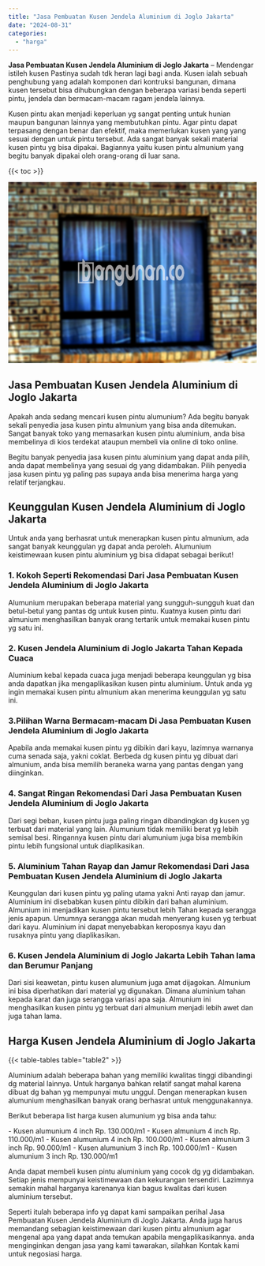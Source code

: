 ```yaml
---
title: "Jasa Pembuatan Kusen Jendela Aluminium di Joglo Jakarta"
date: "2024-08-31"
categories: 
  - "harga"
---
```


**Jasa Pembuatan Kusen Jendela Aluminium di Joglo Jakarta** – Mendengar istileh kusen Pastinya sudah tdk heran lagi bagi anda. Kusen ialah sebuah penghubung yang adalah komponen dari kontruksi bangunan, dimana kusen tersebut bisa dihubungkan dengan beberapa variasi benda seperti pintu, jendela dan bermacam-macam ragam jendela lainnya.

Kusen pintu akan menjadi keperluan yg sangat penting untuk hunian maupun bangunan lainnya yang membutuhkan pintu. Agar pintu dapat terpasang dengan benar dan efektif, maka memerlukan kusen yang yang sesuai dengan untuk pintu tersebut. Ada sangat banyak sekali material kusen pintu yg bisa dipakai. Bagiannya yaitu kusen pintu almunium yang begitu banyak dipakai oleh orang-orang di luar sana.

{{< toc >}}

![Jasa Pembuatan Kusen Jendela Aluminium di Joglo Jakarta](/images/harga-kusen-jendela-alumunium-10.png)

## Jasa Pembuatan Kusen Jendela Aluminium di Joglo Jakarta

Apakah anda sedang mencari kusen pintu alumunium? Ada begitu banyak sekali penyedia jasa kusen pintu almunium yang bisa anda ditemukan. Sangat banyak toko yang memasarkan kusen pintu aluminium, anda bisa membelinya di kios terdekat ataupun membeli via online di toko online.

Begitu banyak penyedia jasa kusen pintu aluminium yang dapat anda pilih, anda dapat membelinya yang sesuai dg yang didambakan. Pilih penyedia jasa kusen pintu yg paling pas supaya anda bisa menerima harga yang relatif terjangkau.

## Keunggulan Kusen Jendela Aluminium di Joglo Jakarta

Untuk anda yang berhasrat untuk menerapkan kusen pintu almunium, ada sangat banyak keunggulan yg dapat anda peroleh. Alumunium keistimewaan kusen pintu aluminium yg bisa didapat sebagai berikut!

### 1\. Kokoh Seperti Rekomendasi Dari Jasa Pembuatan Kusen Jendela Aluminium di Joglo Jakarta

Alumunium merupakan beberapa material yang sungguh-sungguh kuat dan betul-betul yang pantas dg untuk kusen pintu. Kuatnya kusen pintu dari almunium menghasilkan banyak orang tertarik untuk memakai kusen pintu yg satu ini.

### 2\. Kusen Jendela Aluminium di Joglo Jakarta Tahan Kepada Cuaca

Aluminium kebal kepada cuaca juga menjadi beberapa keunggulan yg bisa anda dapatkan jika mengaplikasikan kusen pintu aluminium. Untuk anda yg ingin memakai kusen pintu almunium akan menerima keunggulan yg satu ini.

### 3.Pilihan Warna Bermacam-macam Di Jasa Pembuatan Kusen Jendela Aluminium di Joglo Jakarta

Apabila anda memakai kusen pintu yg dibikin dari kayu, lazimnya warnanya cuma senada saja, yakni coklat. Berbeda dg kusen pintu yg dibuat dari almunium, anda bisa memilih beraneka warna yang pantas dengan yang diinginkan.

### 4\. Sangat Ringan Rekomendasi Dari Jasa Pembuatan Kusen Jendela Aluminium di Joglo Jakarta

Dari segi beban, kusen pintu juga paling ringan dibandingkan dg kusen yg terbuat dari material yang lain. Alumunium tidak memiliki berat yg lebih semisal besi. Ringannya kusen pintu dari alumunium juga bisa membikin pintu lebih fungsional untuk diaplikasikan.

### 5\. Aluminium Tahan Rayap dan Jamur Rekomendasi Dari Jasa Pembuatan Kusen Jendela Aluminium di Joglo Jakarta

Keunggulan dari kusen pintu yg paling utama yakni Anti rayap dan jamur. Aluminium ini disebabkan kusen pintu dibikin dari bahan aluminium. Almunium ini menjadikan kusen pintu tersebut lebih Tahan kepada serangga jenis apapun. Umumnya serangga akan mudah menyerang kusen yg terbuat dari kayu. Aluminium ini dapat menyebabkan keroposnya kayu dan rusaknya pintu yang diaplikasikan.

### 6\. Kusen Jendela Aluminium di Joglo Jakarta Lebih Tahan lama dan Berumur Panjang

Dari sisi keawetan, pintu kusen alumunium juga amat dijagokan. Almunium ini bisa diperhatikan dari material yg digunakan. Dimana aluminium tahan kepada karat dan juga serangga variasi apa saja. Almunium ini menghasilkan kusen pintu yg terbuat dari almunium menjadi lebih awet dan juga tahan lama.

## Harga Kusen Jendela Aluminium di Joglo Jakarta

{{< table-tables table="table2" >}}

Aluminium adalah beberapa bahan yang memiliki kwalitas tinggi dibandingi dg material lainnya. Untuk harganya bahkan relatif sangat mahal karena dibuat dg bahan yg mempunyai mutu unggul. Dengan menerapkan kusen alumunium menghasilkan banyak orang berhasrat untuk menggunakannya.

Berikut beberapa list harga kusen alumunium yg bisa anda tahu:

\- Kusen alumunium 4 inch Rp. 130.000/m1 - Kusen almunium 4 inch Rp. 110.000/m1 - Kusen alumunium 4 inch Rp. 100.000/m1 - Kusen almunium 3 inch Rp. 90.000/m1 - Kusen alumunium 3 inch Rp. 100.000/m1 - Kusen alumunium 3 inch Rp. 130.000/m1

Anda dapat membeli kusen pintu aluminium yang cocok dg yg didambakan. Setiap jenis mempunyai keistimewaan dan kekurangan tersendiri. Lazimnya semakin mahal harganya karenanya kian bagus kwalitas dari kusen aluminium tersebut.

Seperti itulah beberapa info yg dapat kami sampaikan perihal Jasa Pembuatan Kusen Jendela Aluminium di Joglo Jakarta. Anda juga harus memandang sebagian keistimewaan dari kusen pintu almunium agar mengenal apa yang dapat anda temukan apabila mengaplikasikannya. anda menginginkan dengan jasa yang kami tawarakan, silahkan Kontak kami untuk negosiasi harga.
